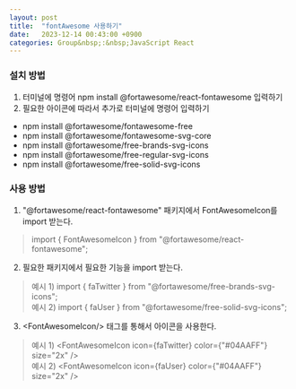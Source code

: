 ```yaml
---
layout: post
title:  "fontAwesome 사용하기"
date:   2023-12-14 00:43:00 +0900
categories: Group&nbsp;:&nbsp;JavaScript React
---
```


### 설치 방법


1. 터미널에 명령어 npm install @fortawesome/react-fontawesome 입력하기
2. 필요한 아이콘에 따라서 추가로 터미널에 명령어 입력하기
  - npm install @fortawesome/fontawesome-free
  - npm install @fortawesome/fontawesome-svg-core
  - npm install @fortawesome/free-brands-svg-icons
  - npm install @fortawesome/free-regular-svg-icons
  - npm install @fortawesome/free-solid-svg-icons

### 사용 방법

1. "@fortawesome/react-fontawesome" 패키지에서 FontAwesomeIcon를 import 받는다.  
>import { FontAwesomeIcon } from "@fortawesome/react-fontawesome";
2. 필요한 패키지에서 필요한 기능을 import 받는다.  
>예시 1) import { faTwitter } from "@fortawesome/free-brands-svg-icons";  
>예시 2) import { faUser } from "@fortawesome/free-solid-svg-icons";
3. &lt;FontAwesomeIcon/> 태그를 통해서 아이콘을 사용한다.
>예시 1) &lt;FontAwesomeIcon icon={faTwitter} color={"#04AAFF"} size="2x" />  
>예시 2) &lt;FontAwesomeIcon icon={faUser} color={"#04AAFF"} size="2x" />